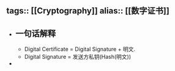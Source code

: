 tags:: [[Cryptography]]
alias:: [[数字证书]]
---

- ## 一句话解释
	- Digital Certificate = Digital Signature + 明文.
	- Digital Signature = 发送方私钥(Hash(明文))
-